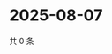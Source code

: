 # 2025-08-07

共 0 条

<!-- BEGIN ZHIHUQUESTIONS -->
<!-- 最后更新时间 Thu Aug 07 2025 00:16:30 GMT+0800 (China Standard Time) -->

<!-- END ZHIHUQUESTIONS -->
